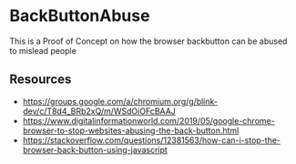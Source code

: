 # BackButtonAbuse

This is a Proof of Concept on how the browser backbutton can be abused to mislead people

## Resources

- https://groups.google.com/a/chromium.org/g/blink-dev/c/T8d4_BRb2xQ/m/WSdOiOFcBAAJ
- https://www.digitalinformationworld.com/2019/05/google-chrome-browser-to-stop-websites-abusing-the-back-button.html
- https://stackoverflow.com/questions/12381563/how-can-i-stop-the-browser-back-button-using-javascript
